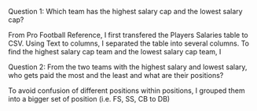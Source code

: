 Question 1: Which team has the highest salary cap and the lowest salary cap?

From Pro Football Reference, I first transfered the Players Salaries table to CSV. Using Text to columns, I separated the table into several columns. To find the highest salary cap team and the lowest salary cap team, I 

Question 2: From the two teams with the highest salary and lowest salary, who gets paid the most and the least and what are their positions?

To avoid confusion of different positions within positions, I grouped them into a bigger set of position (i.e. FS, SS, CB to DB)
